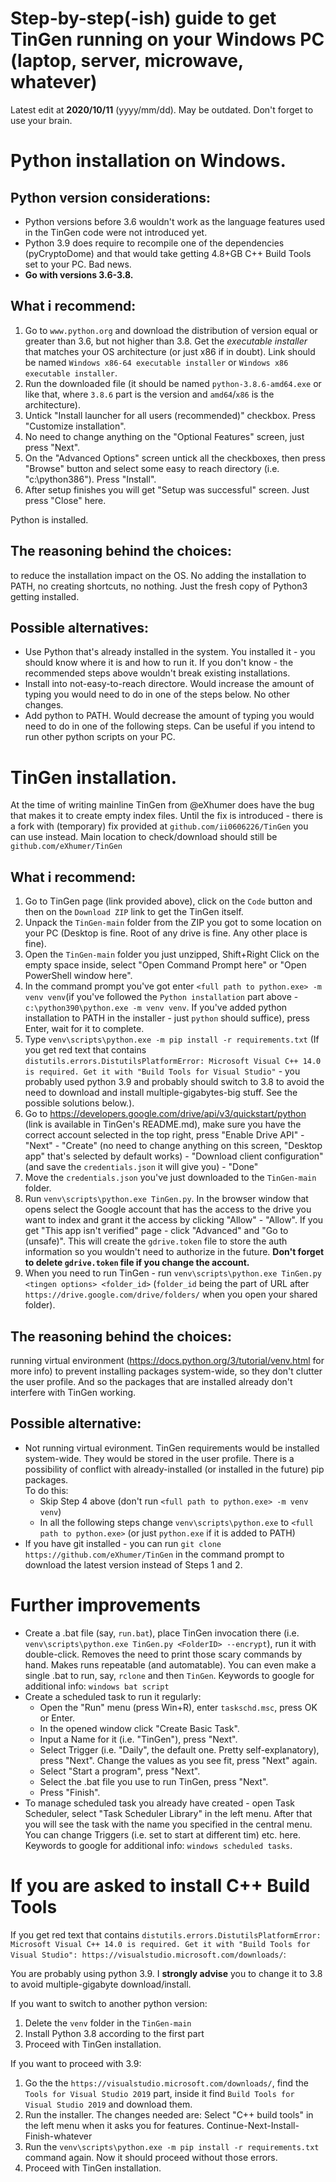 # Step-by-step(-ish) guide to get TinGen running on your Windows PC (laptop, server, microwave, whatever)
Latest edit at **2020/10/11** (yyyy/mm/dd). May be outdated. Don't forget to use your brain.
# Python installation on Windows.  
## Python version considerations: 
* Python versions before 3.6 wouldn't work as the language features used in the TinGen code were not introduced yet.
* Python 3.9 does require to recompile one of the dependencies (pyCryptoDome) and that would take getting 4.8+GB C++ Build Tools set to your PC. Bad news. 
* **Go with versions 3.6-3.8.**  

## What i recommend:
1. Go to `www.python.org` and download the distribution of version equal or greater than 3.6, but not higher than 3.8. Get the *executable installer* that matches your OS architecture (or just x86 if in doubt). Link should be named `Windows x86-64 executable installer` or `Windows x86 executable installer`.
2. Run the downloaded file (it should be named `python-3.8.6-amd64.exe` or like that, where `3.8.6` part is the version and `amd64`/`x86` is the architecture).
3. Untick "Install launcher for all users (recommended)" checkbox. Press "Customize installation".
4. No need to change anything on the "Optional Features" screen, just press "Next".
5. On the "Advanced Options" screen untick all the checkboxes, then press "Browse" button and select some easy to reach directory (i.e. "c:\python386"). Press "Install".
6. After setup finishes you will get "Setup was successful" screen. Just press "Close" here.

Python is installed.  

## The reasoning behind the choices:
to reduce the installation impact on the OS. No adding the installation to PATH, no creating shortcuts, no nothing. Just the fresh copy of Python3 getting installed.

## Possible alternatives:
* Use Python that's already installed in the system. You installed it - you should know where it is and how to run it. If you don't know - the recommended steps above wouldn't break existing installations.
* Install into not-easy-to-reach directore. Would increase the amount of typing you would need to do in one of the steps below. No other changes.
* Add python to PATH. Would decrease the amount of typing you would need to do in one of the following steps. Can be useful if you intend to run other python scripts on your PC.

# TinGen installation.
At the time of writing mainline TinGen from @eXhumer does have the bug that makes it to create empty index files. Until the fix is introduced - there is a fork with (temporary) fix provided at `github.com/ii0606226/TinGen` you can use instead. Main location to check/download should still be `github.com/eXhumer/TinGen`
## What i recommend:
1. Go to TinGen page (link provided above), click on the `Code` button and then on the `Download ZIP` link to get the TinGen itself.
2. Unpack the `TinGen-main` folder from the ZIP you got to some location on your PC (Desktop is fine. Root of any drive is fine. Any other place is fine).
3. Open the `TinGen-main` folder you just unzipped, Shift+Right Click on the empty space inside, select "Open Command Prompt here" or "Open PowerShell window here".
4. In the command prompt you've got enter `<full path to python.exe> -m venv venv`(if you've followed the `Python installation` part above - `c:\python390\python.exe -m venv venv`. If you've added python installation to PATH in the installer - just `python` should suffice), press Enter, wait for it to complete.
5. Type `venv\scripts\python.exe -m pip install -r requirements.txt` (If you get red text that contains `distutils.errors.DistutilsPlatformError: Microsoft Visual C++ 14.0 is required. Get it with "Build Tools for Visual Studio"` - you probably used python 3.9 and probably should switch to 3.8 to avoid the need to download and install multiple-gigabytes-big stuff. See the possible solutions below.).
6. Go to https://developers.google.com/drive/api/v3/quickstart/python (link is available in TinGen's README.md), make sure you have the correct account selected in the top right, press "Enable Drive API" - "Next" - "Create" (no need to change anything on this screen, "Desktop app" that's selected by default works) - "Download client configuration" (and save the `credentials.json` it will give you) - "Done"
7. Move the `credentials.json` you've just downloaded to the `TinGen-main` folder.
8. Run `venv\scripts\python.exe TinGen.py`. In the browser window that opens select the Google account that has the access to the drive you want to index and grant it the access by clicking "Allow" - "Allow". If you get "This app isn't verified" page - click "Advanced" and "Go to <whatever> (unsafe)". This will create the `gdrive.token` file to store the auth information so you wouldn't need to authorize in the future. **Don't forget to delete `gdrive.token` file if you change the account.**
9. When you need to run TinGen - run `venv\scripts\python.exe TinGen.py <tingen options> <folder_id>` (`folder_id` being the part of URL after `https://drive.google.com/drive/folders/` when you open your shared folder).

## The reasoning behind the choices:
running virtual environment (https://docs.python.org/3/tutorial/venv.html for more info) to prevent installing packages system-wide, so they don't clutter the user profile. And so the packages that are installed already don't interfere with TinGen working.

## Possible alternative:
* Not running virtual evironment. TinGen requirements would be installed system-wide. They would be stored in the user profile. There is a possibility of conflict with already-installed (or installed in the future) pip packages.  
To do this:
  * Skip Step 4 above (don't run `<full path to python.exe> -m venv venv`)
  * In all the following steps change `venv\scripts\python.exe` to `<full path to python.exe>` (or just `python.exe` if it is added to PATH)
* If you have git installed - you can run `git clone https://github.com/eXhumer/TinGen` in the command prompt to download the latest version instead of Steps 1 and 2.

# Further improvements 
* Create a .bat file (say, `run.bat`), place TinGen invocation there (i.e. `venv\scripts\python.exe TinGen.py <FolderID> --encrypt`), run it with double-click. Removes the need to print those scary commands by hand. Makes runs repeatable (and automatable). You can even make a single .bat to run, say, `rclone` and then `TinGen`. Keywords to google for additional info: `windows bat script`
* Create a scheduled task to run it regularly: 
  * Open the "Run" menu (press Win+R), enter `taskschd.msc`, press OK or Enter. 
  * In the opened window click "Create Basic Task".
  * Input a Name for it (i.e. "TinGen"), press "Next".
  * Select Trigger (i.e. "Daily", the default one. Pretty self-explanatory), press "Next". Change the values as you see fit, press "Next" again.
  * Select "Start a program", press "Next".
  * Select the .bat file you use to run TinGen, press "Next".
  * Press "Finish".
* To manage scheduled task you already have created - open Task Scheduler, select "Task Scheduler Library" in the left menu. After that you will see the task with the name you specified in the central menu. You can change Triggers (i.e. set to start at different tim) etc. here. Keywords to google for additional info: `windows scheduled tasks`.

# If you are asked to install C++ Build Tools
If you get red text that contains `distutils.errors.DistutilsPlatformError: Microsoft Visual C++ 14.0 is required. Get it with "Build Tools for Visual Studio": https://visualstudio.microsoft.com/downloads/`:

You are probably using python 3.9. I **strongly advise** you to change it to 3.8 to avoid multiple-gigabyte download/install.  

If you want to switch to another python version:
1. Delete the `venv` folder in the `TinGen-main`
2. Install Python 3.8 according to the first part
3. Proceed with TinGen installation.

If you want to proceed with 3.9:
1. Go the the `https://visualstudio.microsoft.com/downloads/`, find the `Tools for Visual Studio 2019` part, inside it find `Build Tools for Visual Studio 2019` and download them.
2. Run the installer. The changes needed are: Select "C++ build tools" in the left menu when it asks you for features. Continue-Next-Install-Finish-whatever
3. Run the `venv\scripts\python.exe -m pip install -r requirements.txt` command again. Now it should proceed without those errors.
4. Proceed with TinGen installation.
